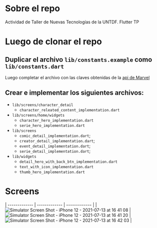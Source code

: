 # Sobre el repo
Actividad de Taller de Nuevas Tecnologías de la UNTDF. Flutter TP

# Luego de clonar el repo

## Duplicar el archivo `lib/constants.example` como `lib/constants.dart`
Luego completar el archivo con las claves obtenidas de la [api de Marvel](https://developer.marvel.com/)

## Crear e implementar los siguientes archivos:
- `lib/screens/character_detail`
    - `character_releated_content_implementation.dart`
- `lib/screens/home/widgets`
    - `character_hero_implementation.dart`
    - `serie_hero_implementation.dart`
- `lib/screens`
    - `comic_detail_implementation.dart`;
    - `creator_detail_implementation.dart`;
    - `event_detail_implementation.dart`;
    - `serie_detail_implementation.dart`;
- `lib/widgets`
    - `detail_hero_with_back_btn_implementation.dart`
    - `text_with_icon_implementation.dart`
    - `thumb_hero_implementation.dart`

# Screens

| ------------- | ------------- | ------------- |
| ![Simulator Screen Shot - iPhone 12 - 2021-07-13 at 16 41 08](https://user-images.githubusercontent.com/4073607/125515308-d4f57957-4563-469c-850a-d225f1687826.png)  | ![Simulator Screen Shot - iPhone 12 - 2021-07-13 at 16 41 20](https://user-images.githubusercontent.com/4073607/125515351-759ec99c-745e-490a-812c-cb2ec0deecc2.png)  | ![Simulator Screen Shot - iPhone 12 - 2021-07-13 at 16 42 03](https://user-images.githubusercontent.com/4073607/125515471-888fc505-b413-4149-8b96-be79e93efe44.png) |






